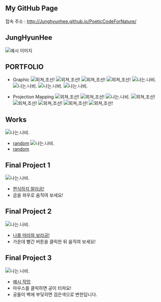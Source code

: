 ## My GitHub Page

접속 주소 : <http://Junghyunhee.github.io/PoeticCodeForNature/>

## JungHyunHee
![예시 이미지](./ply.jpg)


## PORTFOLIO
 * Graphic
 ![외쳐,조선!](./ii.jpg)
 ![외쳐,조선!](./qq.png)
 ![외쳐,조선!](./ww.png)
 ![외쳐,조선!](./ee.png)
 ![나는.나비.](./uu.png)
 ![나는.나비.](./tt.png)
 ![나는.나비.](./yy.png)
 ![나는.나비.](./rr.png)

 * Projection Mapping
  ![외쳐,조선!](./dd.jpeg)
   ![외쳐,조선!](./gg.jpeg)
   ![나는.나비.](./hh.png)
    ![외쳐,조선!](./ff.jpeg)
     ![외쳐,조선!](./ss.jpeg)
      ![외쳐,조선!](./pp.jpeg)
       ![외쳐,조선!](./aa.jpeg)
        ![외쳐,조선!](./oo.jpeg)


## Works
![나는.나비.](./4-1.png)
  * [random](./4/)
  ![나는.나비.](./5-1.png)
  * [random](./5/)  
## Final Project 1
![나는.나비.](./1-1.png)
  * [편식하지 말라곰!](./1/)
  * 곰을 좌우로 움직여 보세요!
## Final Project 2
![나는.나비.](./2-2.png)
  * [나를 따라와 보라공!](./2/)
  * 가운데 빨간 버튼을 클릭한 뒤 움직여 보세요!
## Final Project 3
![나는.나비.](./3.png)
  * [예시 작업](./3F/)
  * 마우스를 클릭하면 공이 터져요!
  * 공들이 벽에 부딪히면 검은색으로 변한답니다.
